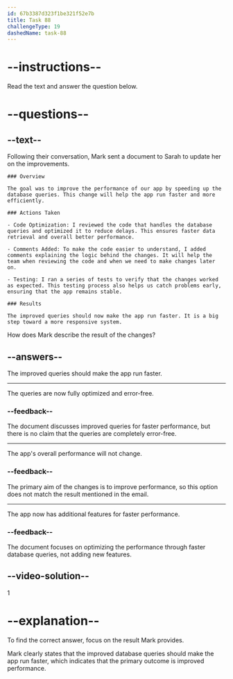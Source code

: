 ```yaml
---
id: 67b3387d323f1be321f52e7b
title: Task 88
challengeType: 19
dashedName: task-88
---
```


<!-- READING -->

# --instructions--

Read the text and answer the question below.

# --questions--

## --text--

Following their conversation, Mark sent a document to Sarah to update her on the improvements.

`### Overview`

`The goal was to improve the performance of our app by speeding up the database queries. This change will help the app run faster and more efficiently.`

`### Actions Taken`

`- Code Optimization: I reviewed the code that handles the database queries and optimized it to reduce delays. This ensures faster data retrieval and overall better performance.`

`- Comments Added: To make the code easier to understand, I added comments explaining the logic behind the changes. It will help the team when reviewing the code and when we need to make changes later on.`

`- Testing: I ran a series of tests to verify that the changes worked as expected. This testing process also helps us catch problems early, ensuring that the app remains stable.`

`### Results`

`The improved queries should now make the app run faster. It is a big step toward a more responsive system.`

How does Mark describe the result of the changes?

## --answers--

The improved queries should make the app run faster.

---

The queries are now fully optimized and error-free.

### --feedback--

The document discusses improved queries for faster performance, but there is no claim that the queries are completely error-free.

---

The app's overall performance will not change.

### --feedback--

The primary aim of the changes is to improve performance, so this option does not match the result mentioned in the email.

---

The app now has additional features for faster performance.

### --feedback--

The document focuses on optimizing the performance through faster database queries, not adding new features.

## --video-solution--

1

# --explanation--

To find the correct answer, focus on the result Mark provides.

Mark clearly states that the improved database queries should make the app run faster, which indicates that the primary outcome is improved performance.
